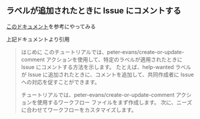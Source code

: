 ## ラベルが追加されたときに Issue にコメントする

[このドキュメント](https://docs.github.com/ja/actions/managing-issues-and-pull-requests/commenting-on-an-issue-when-a-label-is-added)を参考にやってみる

上記ドキュメントより引用

> はじめに
>このチュートリアルでは、peter-evans/create-or-update-comment アクションを使用して、特定のラベルが適用されたときに Issue にコメントする方法を示します。 たとえば、help-wanted ラベルが Issue に追加されたときに、コメントを追加して、共同作成者に Issue への対応を促すことができます。
>
>チュートリアルでは、peter-evans/create-or-update-comment アクションを使用するワークフロー ファイルをまず作成します。 次に、ニーズに合わせてワークフローをカスタマイズします。